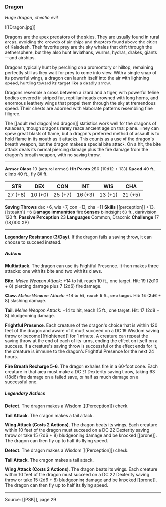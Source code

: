 ### Dragon
_Huge dragon, chaotic evil_

![[Dragon.jpg]]

Dragons are the apex predators of the skies. They are usually found in rural areas, avoiding the crowds of air ships and thopters found above the cities of Kaladesh. Their favorite prey are the sky whales that drift through the aethersphere, but they also hunt leviathans, wurms, hydras, drakes, giants—and airships.

Dragons typically hunt by perching on a promontory or hilltop, remaining perfectly still as they wait for prey to come into view. With a single snap of its powerful wings, a dragon can launch itself into the air with lightning speed, hurtling toward its target like a deadly arrow.

Dragons resemble a cross between a lizard and a tiger, with powerful feline bodies covered in striped fur, reptilian heads crowned with long horns, and enormous leathery wings that propel them through the sky at tremendous speed. Their chests are adorned with elaborate patterns resembling fine filigree.

The [[adult red dragon|red dragon]] statistics work well for the dragons of Kaladesh, though dragons rarely reach ancient age on that plane. They can spew great blasts of flame, but a dragon's preferred method of assault is to hold flame in its mouth as it attacks. This counts as a use of the dragon's breath weapon, but the dragon makes a special bite attack. On a hit, the bite attack deals its normal piercing damage plus the fire damage from the dragon's breath weapon, with no saving throw.



---

**Armor Class** 19 (natural armor)
**Hit Points** 256 (19d12 + 133)
**Speed** 40 ft., climb 40 ft., fly 80 ft.

| STR     | DEX     | CON     | INT     | WIS     | CHA     |
|---------|---------|---------|---------|---------|---------|
| 27 (+8) | 10 (+0) | 25 (+7) | 16 (+3) | 13 (+1) | 21 (+5) |

**Saving Throws** dex +6, wis +7, con +13, cha +11
**Skills** [[perception]] +13, [[stealth]] +6
**Damage Immunities** fire
**Senses** blindsight 60 ft., darkvision 120 ft.
**Passive Perception** 23
**Languages** Common, Draconic
**Challenge** 17 (18,000 XP)

---

**Legendary Resistance (3/Day)**. If the dragon fails a saving throw, it can choose to succeed instead.

##### Actions
**Multiattack**. The dragon can use its Frightful Presence. It then makes three attacks: one with its bite and two with its claws.

**Bite**. _Melee Weapon Attack:_ +14 to hit, reach 10 ft., one target. Hit: 19 (2d10 + 8) piercing damage plus 7 (2d6) fire damage.

**Claw**. _Melee Weapon Attack:_ +14 to hit, reach 5 ft., one target. Hit: 15 (2d6 + 8) slashing damage.

**Tail**. _Melee Weapon Attack:_ +14 to hit, reach 15 ft., one target. Hit: 17 (2d8 + 8) bludgeoning damage.

**Frightful Presence**. Each creature of the dragon's choice that is within 120 feet of the dragon and aware of it must succeed on a DC 19 Wisdom saving throw or become [[frightened]] for 1 minute. A creature can repeat the saving throw at the end of each of its turns, ending the effect on itself on a success. If a creature's saving throw is successful or the effect ends for it, the creature is immune to the dragon's Frightful Presence for the next 24 hours.

**Fire Breath Recharge 5-6**. The dragon exhales fire in a 60-foot cone. Each creature in that area must make a DC 21 Dexterity saving throw, taking 63 (18d6) fire damage on a failed save, or half as much damage on a successful one.

##### Legendary Actions
**Detect**. The dragon makes a Wisdom ([[Perception]]) check.

**Tail Attack**. The dragon makes a tail attack.

**Wing Attack (Costs 2 Actions)**. The dragon beats its wings. Each creature within 10 feet of the dragon must succeed on a DC 22 Dexterity saving throw or take 15 (2d6 + 8) bludgeoning damage and be knocked [[prone]]. The dragon can then fly up to half its flying speed.

**Detect**. The dragon makes a Wisdom ([[Perception]]) check.

**Tail Attack**. The dragon makes a tail attack.

**Wing Attack (Costs 2 Actions)**. The dragon beats its wings. Each creature within 10 feet of the dragon must succeed on a DC 22 Dexterity saving throw or take 15 (2d6 + 8) bludgeoning damage and be knocked [[prone]]. The dragon can then fly up to half its flying speed.


---

Source: [[PSK]], page 29